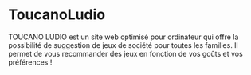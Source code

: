# ToucanoLudio
 TOUCANO LUDIO est un site web optimisé pour ordinateur qui offre la possibilité de suggestion de jeux de société pour toutes les familles. Il permet de vous recommander des jeux en fonction de vos goûts et vos préférences !
